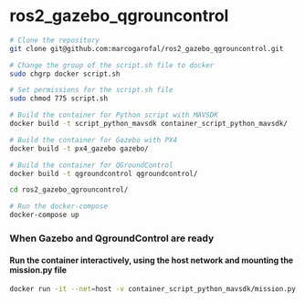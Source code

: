 # ros2_gazebo_qgrouncontrol

```bash
# Clone the repository
git clone git@github.com:marcogarofal/ros2_gazebo_qgrouncontrol.git
```
```bash
# Change the group of the script.sh file to docker
sudo chgrp docker script.sh
```

```bash
# Set permissions for the script.sh file
sudo chmod 775 script.sh
```

```bash
# Build the container for Python script with MAVSDK
docker build -t script_python_mavsdk container_script_python_mavsdk/
```

```bash
# Build the container for Gazebo with PX4
docker build -t px4_gazebo gazebo/
```

```bash
# Build the container for QGroundControl
docker build -t qgroundcontrol qgroundcontrol/
```
```bash
cd ros2_gazebo_qgrouncontrol/
```

```bash
# Run the docker-compose
docker-compose up
```


### When Gazebo and QgroundControl are ready
#### Run the container interactively, using the host network and mounting the mission.py file
```bash
docker run -it --net=host -v container_script_python_mavsdk/mission.py:/home/px4/mission.py script_python_mavsdk
```

